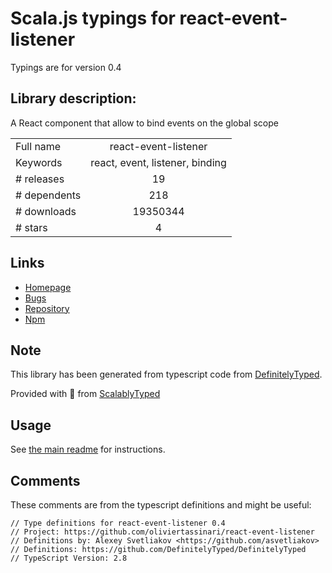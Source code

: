 
# Scala.js typings for react-event-listener

Typings are for version 0.4

## Library description:
A React component that allow to bind events on the global scope

|                    |                 |
| ------------------ | :-------------: |
| Full name          | react-event-listener |
| Keywords           | react, event, listener, binding |
| # releases         | 19 |
| # dependents       | 218 |
| # downloads        | 19350344 |
| # stars            | 4 |

## Links
- [Homepage](https://github.com/oliviertassinari/react-event-listener)
- [Bugs](https://github.com/oliviertassinari/react-event-listener/issues)
- [Repository](https://github.com/oliviertassinari/react-event-listener)
- [Npm](https://www.npmjs.com/package/react-event-listener)
    


## Note
This library has been generated from typescript code from [DefinitelyTyped](https://definitelytyped.org).

Provided with :purple_heart: from [ScalablyTyped](https://github.com/oyvindberg/ScalablyTyped)

## Usage
See [the main readme](../../readme.md) for instructions.

## Comments

These comments are from the typescript definitions and might be useful:
```
// Type definitions for react-event-listener 0.4
// Project: https://github.com/oliviertassinari/react-event-listener
// Definitions by: Alexey Svetliakov <https://github.com/asvetliakov>
// Definitions: https://github.com/DefinitelyTyped/DefinitelyTyped
// TypeScript Version: 2.8

```

